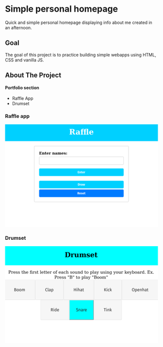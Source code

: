 # Simple personal homepage
 Quick and simple personal homepage displaying info about me created in an afternoon.  

## Goal
The goal of this project is to practice building simple webapps using HTML, CSS and vanilla JS.

## About The Project

#### Portfolio section
- Raffle App
- Drumset

### Raffle app

![Raffle](images/Raffle-app.png)


### Drumset
![Drumset](images/Drumset.png)